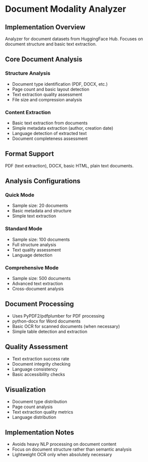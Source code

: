 # Document Modality Analyzer

## Implementation Overview
Analyzer for document datasets from HuggingFace Hub. Focuses on document structure and basic text extraction.

## Core Document Analysis

### Structure Analysis
- Document type identification (PDF, DOCX, etc.)
- Page count and basic layout detection
- Text extraction quality assessment
- File size and compression analysis

### Content Extraction
- Basic text extraction from documents
- Simple metadata extraction (author, creation date)
- Language detection of extracted text
- Document completeness assessment

## Format Support
PDF (text extraction), DOCX, basic HTML, plain text documents.

## Analysis Configurations

### Quick Mode
- Sample size: 20 documents
- Basic metadata and structure
- Simple text extraction

### Standard Mode
- Sample size: 100 documents
- Full structure analysis
- Text quality assessment
- Language detection

### Comprehensive Mode
- Sample size: 500 documents
- Advanced text extraction
- Cross-document analysis

## Document Processing
- Uses PyPDF2/pdfplumber for PDF processing
- python-docx for Word documents
- Basic OCR for scanned documents (when necessary)
- Simple table detection and extraction

## Quality Assessment
- Text extraction success rate
- Document integrity checking
- Language consistency
- Basic accessibility checks

## Visualization
- Document type distribution
- Page count analysis
- Text extraction quality metrics
- Language distribution

## Implementation Notes
- Avoids heavy NLP processing on document content
- Focus on document structure rather than semantic analysis
- Lightweight OCR only when absolutely necessary 